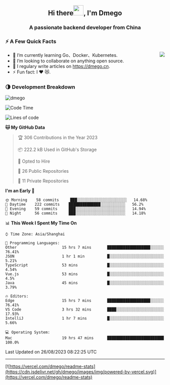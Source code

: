 <h2 align="center">Hi there<img src="https://cdn.jsdelivr.net/gh/dmego/images/img/Hi.gif" height="32" />, I'm Dmego </h2>
<h3 align="center">A passionate backend developer from China</h3>

### ⚡️ A Few Quick Facts

<img align="right" src="https://readme-stats-dmego.vercel.app/api?username=dmego&show_icons=true&icon_color=1573B3&hide_title=true&text_color=718096&bg_color=00000000&hide_border=true"/>

<ul>
    <li> 🌱 I’m currently learning Go、Docker、Kubernetes.</li>
    <li> 👯 I’m looking to collaborate on anything open source.</li>
    <li> 📝 I regulary write articles on <a href="https://dmego.cn">https://dmego.cn</a>.</li>
    <li> ⚡ Fun fact: I ❤️ 😻.</li>
</ul>

### 🌗 Development Breakdown

<img src="https://komarev.com/ghpvc/?username=dmego" alt="dmego" />

<!--START_SECTION:waka-->
![Code Time](http://img.shields.io/badge/Code%20Time-2%2C192%20hrs%2050%20mins-blue)

![Lines of code](https://img.shields.io/badge/From%20Hello%20World%20I%27ve%20Written-225%20Thousand%20lines%20of%20code-blue)

**🐱 My GitHub Data** 

> 🏆 306 Contributions in the Year 2023
 > 
> 📦 222.2 kB Used in GitHub's Storage 
 > 
> 💼 Opted to Hire
 > 
> 📜 26 Public Repositories 
 > 
> 🔑 11 Private Repositories  
 > 
**I'm an Early 🐤** 

```text
🌞 Morning    58 commits     ███░░░░░░░░░░░░░░░░░░░░░░   14.68% 
🌆 Daytime    222 commits    ██████████████░░░░░░░░░░░   56.2% 
🌃 Evening    59 commits     ███░░░░░░░░░░░░░░░░░░░░░░   14.94% 
🌙 Night      56 commits     ███░░░░░░░░░░░░░░░░░░░░░░   14.18%

```


📊 **This Week I Spent My Time On** 

```text
⌚︎ Time Zone: Asia/Shanghai

💬 Programming Languages: 
Other                    15 hrs 7 mins       ███████████████████░░░░░░   76.41% 
JSON                     1 hr 1 min          █░░░░░░░░░░░░░░░░░░░░░░░░   5.21% 
TypeScript               53 mins             █░░░░░░░░░░░░░░░░░░░░░░░░   4.54% 
Vue.js                   53 mins             █░░░░░░░░░░░░░░░░░░░░░░░░   4.5% 
Java                     45 mins             █░░░░░░░░░░░░░░░░░░░░░░░░   3.79%

🔥 Editors: 
Edge                     15 hrs 7 mins       ███████████████████░░░░░░   76.41% 
VS Code                  3 hrs 32 mins       ████░░░░░░░░░░░░░░░░░░░░░   17.93% 
IntelliJ                 1 hr 7 mins         █░░░░░░░░░░░░░░░░░░░░░░░░   5.66%

💻 Operating System: 
Mac                      19 hrs 47 mins      █████████████████████████   100.0%

```


 Last Updated on 26/08/2023 08:22:25 UTC
<!--END_SECTION:waka-->

---

[![https://vercel.com/dmego/readme-stats](https://cdn.jsdelivr.net/gh/dmego/images/img/powered-by-vercel.svg)](https://vercel.com/dmego/readme-stats)

